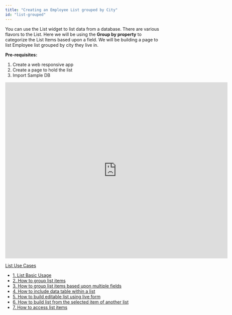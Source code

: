 ```yaml
---
title: "Creating an Employee List grouped by City"
id: "list-grouped"
---
```


You can use the List widget to list data from a database. There are various flavors to the List. Here we will be using the **Group by property** to categorize the List Items based upon a field. We will be building a page to list Employee list grouped by city they live in.

**Pre-requisites:**

1. Create a web responsive app
2. Create a page to hold the list
3. Import Sample DB

<iframe width="708" height="560" src="https://docs.google.com/presentation/d/e/2PACX-1vRBSUFZrjFldP5JWTPDGtmDw7h7T2hgi8ORuO2FprWsFZ9KCX4Dqk2jOmYCl3rDMCWfwEZExwZ1o0pO/embed?start=false&amp;loop=false&amp;delayms=3000" frameborder="0" allowfullscreen="allowfullscreen" mozallowfullscreen="mozallowfullscreen" webkitallowfullscreen="webkitallowfullscreen"></iframe>

[List Use Cases](/learn/app-development/widgets/datalive/list/list-use-cases/)

- [1. List Basic Usage](/learn/app-development/widgets/datalive/list/list-basic-usage/)
- [2. How to group list items](/learn/how-tos/list-grouped/)
- [3. How to group list items based upon multiple fields](/learn/how-tos/list-multi-grouped/)
- [4. How to include data table within a list](/learn/how-tos/list-data-table/)
- [5. How to build editable list using live form](/learn/how-tos/building-editable-list/)
- [6. How to build list from the selected item of another list](/learn/how-tos/building-cascading-lists/)
- [7. How to access list items](/learn/how-tos/list-item-access/)
